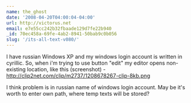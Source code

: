 ```yaml
---
name: the_ghost
date: '2008-04-20T04:00:04-04:00'
url: http://victorus.net
email: e7e55cc242b32fbaade129d7fe22b940
_id: 70ec458a-69fe-4ab2-8941-50bab9c0b056
slug: '/its-all-text-v080/'
---
```


I have russian Windows XP and my windows login account is written in cyrillic.
So, when i'm trying to use button "edit" my editor opens non-existing
location, like this (screenshot) -
http://clip2net.com/clip/m2737/1208678267-clip-8kb.png

I think problem is in russian name of windows login account. May be it's worth
to enter own path, where temp texts will be stored?
